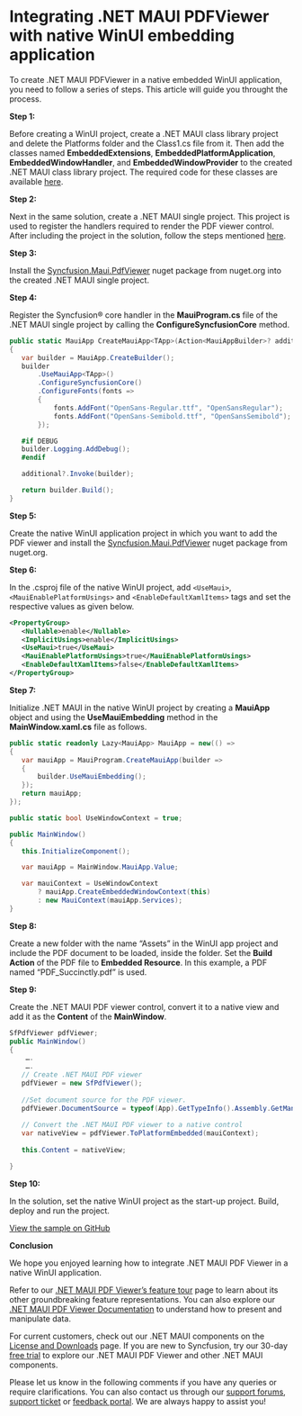 # Integrating .NET MAUI PDFViewer with native WinUI embedding application
To create .NET MAUI PDFViewer in a native embedded WinUI application, you need to follow a series of steps. This article will guide you throught the process.

**Step 1:**

Before creating a WinUI project, create a .NET MAUI class library project and delete the Platforms folder and the Class1.cs file from it. Then add the classes named **EmbeddedExtensions**, **EmbeddedPlatformApplication**, **EmbeddedWindowHandler**, and **EmbeddedWindowProvider** to the created .NET MAUI class library project. The required code for these classes are available [here](https://learn.microsoft.com/en-us/dotnet/maui/platform-integration/native-embedding?view=net-maui-8.0&pivots=devices-windows#create-extension-methods). 

**Step 2:**

Next in the same solution, create a .NET MAUI single project. This project is used to register the handlers required to render the PDF viewer control. After including the project in the solution, follow the steps mentioned [here](https://learn.microsoft.com/en-us/dotnet/maui/platform-integration/native-embedding?view=net-maui-8.0&pivots=devices-windows#create-a-net-maui-single-project).

**Step 3:**

Install the [Syncfusion.Maui.PdfViewer](https://www.nuget.org/packages/Syncfusion.Maui.PdfViewer) nuget package from nuget.org into the created .NET MAUI single project. 

**Step 4:**

Register the Syncfusion&reg; core handler in the **MauiProgram.cs** file of the .NET MAUI single project by calling the **ConfigureSyncfusionCore** method. 

 
 ```csharp
public static MauiApp CreateMauiApp<TApp>(Action<MauiAppBuilder>? additional = null) where TApp : App
{
    var builder = MauiApp.CreateBuilder();
    builder
        .UseMauiApp<TApp>()
        .ConfigureSyncfusionCore()
        .ConfigureFonts(fonts =>
        {
            fonts.AddFont("OpenSans-Regular.ttf", "OpenSansRegular");
            fonts.AddFont("OpenSans-Semibold.ttf", "OpenSansSemibold");
        });

    #if DEBUG
    builder.Logging.AddDebug();
    #endif

    additional?.Invoke(builder);

    return builder.Build();
} 
 ```

**Step 5:**

Create the native WinUI application project in which you want to add the PDF viewer and install the [Syncfusion.Maui.PdfViewer](https://www.nuget.org/packages/Syncfusion.Maui.PdfViewer) nuget package from nuget.org.

**Step 6:**

In the .csproj file of the native WinUI project, add `<UseMaui>`, `<MauiEnablePlatformUsings>` and `<EnableDefaultXamlItems>` tags and set the respective values as given below. 

 
 ```xml
<PropertyGroup> 
    <Nullable>enable</Nullable> 
    <ImplicitUsings>enable</ImplicitUsings> 
    <UseMaui>true</UseMaui>
    <MauiEnablePlatformUsings>true</MauiEnablePlatformUsings>    
    <EnableDefaultXamlItems>false</EnableDefaultXamlItems>
</PropertyGroup> 
 ```

**Step 7:**

Initialize .NET MAUI in the native WinUI project by creating a **MauiApp** object and using the **UseMauiEmbedding** method in the **MainWindow.xaml.cs** file as follows. 

 
 ```csharp
public static readonly Lazy<MauiApp> MauiApp = new(() =>
{
    var mauiApp = MauiProgram.CreateMauiApp(builder =>
    {
        builder.UseMauiEmbedding();
    });
    return mauiApp;
});

public static bool UseWindowContext = true;

public MainWindow()
{
    this.InitializeComponent();

    var mauiApp = MainWindow.MauiApp.Value;

    var mauiContext = UseWindowContext
        ? mauiApp.CreateEmbeddedWindowContext(this)
        : new MauiContext(mauiApp.Services); 
} 
 ```

**Step 8:**

Create a new folder with the name “Assets” in the WinUI app project and include the PDF document to be loaded, inside the folder. Set the **Build Action** of the PDF file to **Embedded Resource**. In this example, a PDF named “PDF_Succinctly.pdf” is used. 

**Step 9:**

Create the .NET MAUI PDF viewer control, convert it to a native view and add it as the **Content** of the **MainWindow**.

 
 ```csharp
SfPdfViewer pdfViewer;
public MainWindow()
 {
     ….
     ….
    // Create .NET MAUI PDF viewer
    pdfViewer = new SfPdfViewer();
    
    //Set document source for the PDF viewer.
    pdfViewer.DocumentSource = typeof(App).GetTypeInfo().Assembly.GetManifestResourceStream("PDFViewerNativeEmbeddingWinUI.WinUI.Assets.PDF_Succinctly.pdf");
    
    // Convert the .NET MAUI PDF viewer to a native control
    var nativeView = pdfViewer.ToPlatformEmbedded(mauiContext);
    
    this.Content = nativeView; 

} 
 ```

**Step 10:**

In the solution, set the native WinUI project as the start-up project. Build, deploy and run the project. 

[View the sample on GitHub](https://github.com/SyncfusionExamples/Integrating-.NET-MAUI-PDF-viewer-with-native-WinUI-application)

**Conclusion**

We hope you enjoyed learning how to integrate .NET MAUI PDF Viewer in a native WinUI application.

Refer to our [.NET MAUI PDF Viewer’s feature tour](https://www.syncfusion.com/maui-controls/maui-pdf-viewer) page to learn about its other groundbreaking feature representations. You can also explore our [.NET MAUI PDF Viewer Documentation](https://help.syncfusion.com/maui/pdf-viewer/getting-started) to understand how to present and manipulate data.

For current customers, check out our .NET MAUI components on the [License and Downloads](https://www.syncfusion.com/sales/teamlicense) page. If you are new to Syncfusion, try our 30-day [free trial](https://www.syncfusion.com/downloads/maui) to explore our .NET MAUI PDF Viewer and other .NET MAUI components.

Please let us know in the following comments if you have any queries or require clarifications. You can also contact us through our [support forums](https://www.syncfusion.com/downloads/maui), [support ticket](https://support.syncfusion.com/create) or [feedback portal](https://www.syncfusion.com/feedback/maui). We are always happy to assist you!